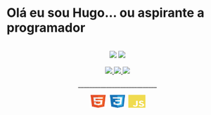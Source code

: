 
<!---
icons usados https://dev.to/envoy_/150-badges-for-github-pnk
lista de temas https://github.com/anuraghazra/github-readme-stats/blob/master/themes/README.md

icons de outras linguagens:
<img align="center" alt="Ts" height="30" width="40" src="https://raw.githubusercontent.com/devicons/devicon/master/icons/typescript/typescript-plain.svg">
<img align="center" alt="React" height="30" width="40" src="https://raw.githubusercontent.com/devicons/devicon/master/icons/react/react-original.svg">
<img align="center" alt="Python" height="30" width="40" src="https://raw.githubusercontent.com/devicons/devicon/master/icons/python/python-original.svg">
<img align="center" alt="Csharp" height="30" width="40" src="https://raw.githubusercontent.com/devicons/devicon/master/icons/csharp/csharp-original.svg">
>
-->


<h1> Olá eu sou Hugo... ou aspirante a programador  </h1>
</br>
<div align=center>
  <img height="170em" src="https://github-readme-stats.vercel.app/api?username=hgoribeiro&show_icons=true&theme=github_dark&include_all_commits=true&count_private=true"/>
  <img height="100em" src="https://github-readme-stats.vercel.app/api/top-langs/?username=hgoribeiro&layout=compact&langs_count=7&theme=github_dark"/>
</div>

</br>

<div align=center>   
   <a href="https://www.facebook.com/hugo.ribeiro.3950/">
   <img  src="https://img.shields.io/badge/Facebook-1877F2?style=for-the-badge&logo=facebook&logoColor=white" />  
   </a>
   
   <a href="https://www.instagram.com/hgoribeiro/">
   <img  src="https://img.shields.io/badge/Instagram-E4405F?style=for-the-badge&logo=instagram&logoColor=white" />  
  </a>
  
  <a href="https://www.linkedin.com/in/hugo-ribeiro-1b41b7125/">
   <img  src="https://img.shields.io/badge/LinkedIn-0077B5?style=for-the-badge&logo=linkedin&logoColor=whit" />  
  </a>
  
</div>
  <p align=center> ____________________________ </p> 

<div align=center>
  
  <img align="center" alt="HTML" height="30" width="40" src="https://raw.githubusercontent.com/devicons/devicon/master/icons/html5/html5-original.svg">
  <img align="center" alt="Rafa-CSS" height="30" width="40" src="https://raw.githubusercontent.com/devicons/devicon/master/icons/css3/css3-original.svg">
  <img align="center" alt="Rafa-Js" height="30" width="40" src="https://raw.githubusercontent.com/devicons/devicon/master/icons/javascript/javascript-plain.svg">
   
   
</div>




